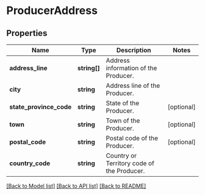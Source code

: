 # ProducerAddress

## Properties
Name | Type | Description | Notes
------------ | ------------- | ------------- | -------------
**address_line** | **string[]** | Address information of the Producer. | 
**city** | **string** | Address line of the Producer. | 
**state_province_code** | **string** | State of the Producer. | [optional] 
**town** | **string** | Town of the Producer. | [optional] 
**postal_code** | **string** | Postal code of the Producer. | [optional] 
**country_code** | **string** | Country or Territory code of the Producer. | 

[[Back to Model list]](../../README.md#documentation-for-models) [[Back to API list]](../../README.md#documentation-for-api-endpoints) [[Back to README]](../../README.md)

